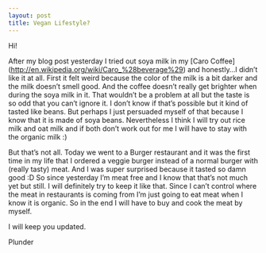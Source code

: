 ```yaml
---
layout: post
title: Vegan Lifestyle?
---
```


Hi!

After my blog post yesterday I tried out soya milk in my [Caro Coffee] (http://en.wikipedia.org/wiki/Caro_%28beverage%29) and honestly…I didn’t like it at all. 
First it felt weird because the color of the milk is a bit darker and the milk doesn’t smell good. And the coffee doesn’t really get brighter when during the soya milk in it. That wouldn’t be a problem at all but the taste is so odd that you can’t ignore it. I don’t know if that’s possible but it kind of tasted like beans. But perhaps I just persuaded myself of that because I know that it is made of soya beans.
Nevertheless I think I will try out rice milk and oat milk and if both don’t work out for me I will have to stay with the organic milk :)

But that’s not all. Today we went to a Burger restaurant and it was the first time in my life that I ordered a veggie burger instead of a normal burger with (really tasty) meat.
And I was super surprised because it tasted so damn good :D
So since yesterday I’m meat free and I know that that’s not much yet but still. I will definitely try to keep it like that.
Since I can’t control where the meat in restaurants is coming from I’m just going to eat meat when I know it is organic. So in the end I will have to buy and cook the meat by myself.

I will keep you updated.

Plunder